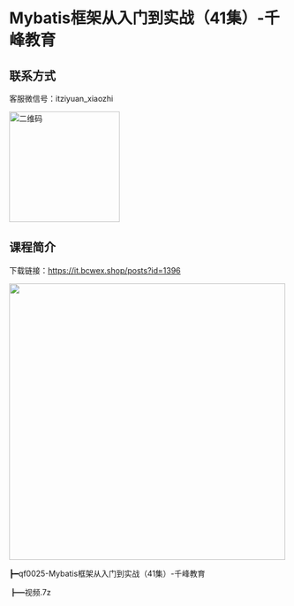 # Mybatis框架从入门到实战（41集）-千峰教育

## 联系方式

客服微信号：itziyuan_xiaozhi

<img src="https://ziyuanyun.oss-cn-guangzhou.aliyuncs.com/common/20240614073449/666b82192834a.jpg" width="200" height="200" alt="二维码">

## 课程简介

下载链接：https://it.bcwex.shop/posts?id=1396

<img src="https://ziyuanyun.oss-cn-guangzhou.aliyuncs.com/yun/20240515153925/664466ada2c6e.jpg" width="500" alt="">

  ┣━qf0025-Mybatis框架从入门到实战（41集）-千峰教育

 ┣━视频.7z

  